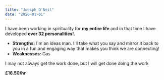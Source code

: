 ```yaml
---
title: "Joesph O'Neil"
date: "2020-01-01"
---
```


I have been working in spirituality for **my entire life** and in that time I have developed **over 32 personalities!**.

- **Strengths:** I'm an ideas man. I'll take what you say and mirror it back to you in a fun and engaging way that makes you think we are connecting!
- **Weaknesses:** Gas

I may not always get the work done, but I will get done doing the work

**£16.50/hr**
